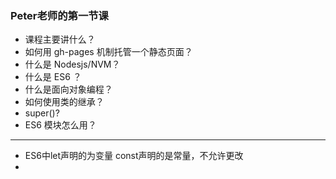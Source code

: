 ### Peter老师的第一节课
* 课程主要讲什么？
* 如何用 gh-pages 机制托管一个静态页面？
* 什么是 Nodesjs/NVM？
* 什么是 ES6 ？
* 什么是面向对象编程？
* 如何使用类的继承？
* super()?
* ES6 模块怎么用？
*********
* ES6中let声明的为变量  const声明的是常量，不允许更改
* 
